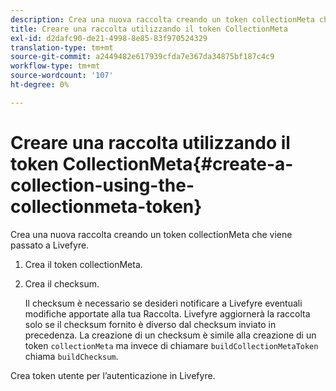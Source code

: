 ```yaml
---
description: Crea una nuova raccolta creando un token collectionMeta che viene passato a Livefyre.
title: Creare una raccolta utilizzando il token CollectionMeta
exl-id: d2dafc90-de21-4998-8e85-83f970524329
translation-type: tm+mt
source-git-commit: a2449482e617939cfda7e367da34875bf187c4c9
workflow-type: tm+mt
source-wordcount: '107'
ht-degree: 0%

---
```


# Creare una raccolta utilizzando il token CollectionMeta{#create-a-collection-using-the-collectionmeta-token}

Crea una nuova raccolta creando un token collectionMeta che viene passato a Livefyre.

1. Crea il token collectionMeta.
1. Crea il checksum.

   Il checksum è necessario se desideri notificare a Livefyre eventuali modifiche apportate alla tua Raccolta. Livefyre aggiornerà la raccolta solo se il checksum fornito è diverso dal checksum inviato in precedenza. La creazione di un checksum è simile alla creazione di un token `collectionMeta` ma invece di chiamare `buildCollectionMetaToken` chiama `buildChecksum`.

Crea token utente per l’autenticazione in Livefyre.
